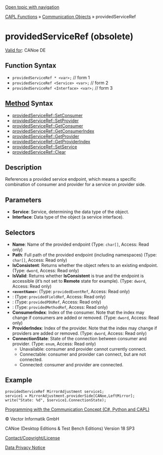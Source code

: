 [Open topic with navigation](../../../../../CANoeDEFamily.htm#Topics/CAPLFunctions/CommunicationObjects/Objects/CAPLfunctionProvidedServiceRef.md)

[CAPL Functions](../../CAPLfunctions.md) » [Communication Objects](../CAPLfunctionsCOOverview.md) » providedServiceRef

# providedServiceRef (obsolete)

[Valid for](../../../Shared/FeatureAvailability.md):  CANoe DE

## Function Syntax

- `providedServiceRef * <var>;` // form 1
- `providedServiceRef <Service> <var>;` // form 2
- `providedServiceRef <Interface> <var>;` // form 3

## [Method](../../../Shared/CAPL/General/ClassesAndObjects.md) Syntax

- [providedServiceRef::SetConsumer](../Methods/CAPLfunctionSetConsumer.md)
- [providedServiceRef::SetProvider](../Methods/CAPLfunctionSetProvider.md)
- [providedServiceRef::GetConsumer](../Methods/CAPLfunctionGetConsumer.md)
- [providedServiceRef::GetConsumerIndex](../Methods/CAPLfunctionGetConsumerIndex.md)
- [providedServiceRef::GetProvider](../Methods/CAPLfunctionGetProvider.md)
- [providedServiceRef::GetProviderIndex](../Methods/CAPLfunctionGetProviderIndex.md)
- [providedServiceRef::SetService](../Methods/CAPLfunctionSetService.md)
- [providedServiceRef::Clear](../Methods/CAPLfunctionClear.md)

## Description

References a provided service endpoint, which means a specific combination of consumer and provider for a service on provider side.

## Parameters

- **Service**: Service, determining the data type of the object.
- **Interface**: Data type of the object (a service interface).

## Selectors

- **Name**: Name of the provided endpoint (Type: `char[]`, Access: Read only)
- **Path**: Full path of the provided endpoint (including namespaces) (Type: `char[]`, Access: Read only)
- **IsConsistent**: Returns whether the object refers to an existing endpoint. (Type: `dword`, Access: Read only)
- **IsValid**: Returns whether **IsConsistent** is true and the endpoint is accessible (it’s not set to **Remote** state for example). (Type: `dword`, Access: Read only)
- **`<eventName>`**: (Type: `providedEventRef`, Access: Read only)
- **<fieldName>**: (Type: `providedFieldRef`, Access: Read only)
- **<pduName>**: (Type: `providedPDURef`, Access: Read only)
- **<methodName>**: (Type: `providedMethodRef`, Access: Read only)
- **ConsumerIndex**: Index of the consumer. Note that the index may change if consumers are added or removed. (Type: `dword`, Access: Read only)
- **ProviderIndex**: Index of the provider. Note that the index may change if providers are added or removed. (Type: `dword`, Access: Read only)
- **ConnectionState**: State of the connection between consumer and provider. (Type: `enum`, Access: Read only)
  - Unavailable: consumer and provider cannot currently connect.
  - Connectable: consumer and provider can connect, but are not connected.
  - Connected: consumer and provider are connected.

## Example

```plaintext
providedServiceRef MirrorAdjustment service1;
service1 = MirrorAdjustment.providerSide[CANoe,LeftMirror];
write("State: %d", $service1.ConnectionState);
```

[Programming with the Communication Concept (C#, Python and CAPL)](../../../CANoeCANalyzer/CommunicationConcept/Programming/CCP.md)

© Vector Informatik GmbH

CANoe (Desktop Editions & Test Bench Editions) Version 18 SP3

[Contact/Copyright/License](../../../Shared/ContactCopyrightLicense.md)

[Data Privacy Notice](https://www.vector.com/int/en/company/get-info/privacy-policy/)